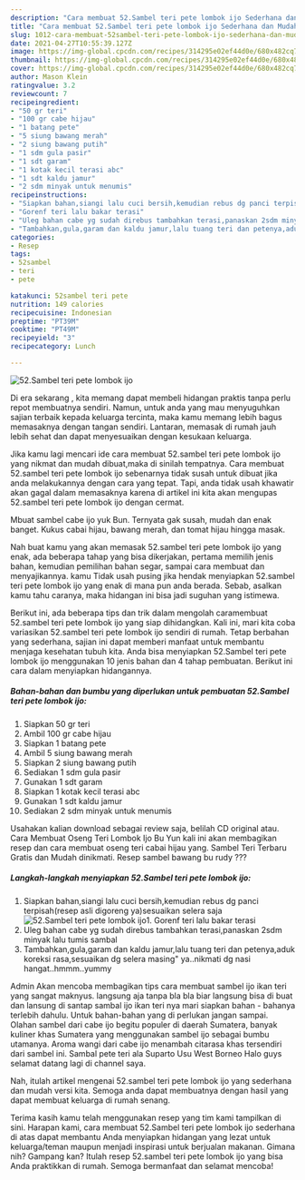 ```yaml
---
description: "Cara membuat 52.Sambel teri pete lombok ijo Sederhana dan Mudah Dibuat"
title: "Cara membuat 52.Sambel teri pete lombok ijo Sederhana dan Mudah Dibuat"
slug: 1012-cara-membuat-52sambel-teri-pete-lombok-ijo-sederhana-dan-mudah-dibuat
date: 2021-04-27T10:55:39.127Z
image: https://img-global.cpcdn.com/recipes/314295e02ef44d0e/680x482cq70/52sambel-teri-pete-lombok-ijo-foto-resep-utama.jpg
thumbnail: https://img-global.cpcdn.com/recipes/314295e02ef44d0e/680x482cq70/52sambel-teri-pete-lombok-ijo-foto-resep-utama.jpg
cover: https://img-global.cpcdn.com/recipes/314295e02ef44d0e/680x482cq70/52sambel-teri-pete-lombok-ijo-foto-resep-utama.jpg
author: Mason Klein
ratingvalue: 3.2
reviewcount: 7
recipeingredient:
- "50 gr teri"
- "100 gr cabe hijau"
- "1 batang pete"
- "5 siung bawang merah"
- "2 siung bawang putih"
- "1 sdm gula pasir"
- "1 sdt garam"
- "1 kotak kecil terasi abc"
- "1 sdt kaldu jamur"
- "2 sdm minyak untuk menumis"
recipeinstructions:
- "Siapkan bahan,siangi lalu cuci bersih,kemudian rebus dg panci terpisah(resep asli digoreng ya)sesuaikan selera saja"
- "Gorenf teri lalu bakar terasi"
- "Uleg bahan cabe yg sudah direbus tambahkan terasi,panaskan 2sdm minyak lalu tumis sambal"
- "Tambahkan,gula,garam dan kaldu jamur,lalu tuang teri dan petenya,aduk koreksi rasa,sesuaikan dg selera masing&#34; ya..nikmati dg nasi hangat..hmmm..yummy"
categories:
- Resep
tags:
- 52sambel
- teri
- pete

katakunci: 52sambel teri pete 
nutrition: 149 calories
recipecuisine: Indonesian
preptime: "PT39M"
cooktime: "PT49M"
recipeyield: "3"
recipecategory: Lunch

---
```



![52.Sambel teri pete lombok ijo](https://img-global.cpcdn.com/recipes/314295e02ef44d0e/680x482cq70/52sambel-teri-pete-lombok-ijo-foto-resep-utama.jpg)

Di era  sekarang , kita memang dapat membeli hidangan praktis tanpa perlu repot membuatnya sendiri. Namun, untuk anda yang mau menyuguhkan sajian terbaik kepada keluarga tercinta, maka kamu memang lebih bagus memasaknya dengan tangan sendiri. Lantaran, memasak di rumah jauh lebih sehat dan dapat menyesuaikan dengan kesukaan keluarga.

Jika kamu lagi mencari ide cara membuat 52.sambel teri pete lombok ijo yang nikmat dan mudah dibuat,maka di sinilah tempatnya. Cara membuat 52.sambel teri pete lombok ijo  sebenarnya tidak susah untuk dibuat jika anda melakukannya dengan cara yang tepat. Tapi, anda tidak usah khawatir akan gagal dalam memasaknya 
karena di artikel ini kita akan mengupas 52.sambel teri pete lombok ijo dengan cermat.  

Mbuat sambel cabe ijo yuk Bun. Ternyata gak susah, mudah dan enak banget. Kukus cabai hijau, bawang merah, dan tomat hijau hingga masak.

Nah buat kamu yang akan memasak 52.sambel teri pete lombok ijo yang enak, ada beberapa tahap yang bisa dikerjakan, pertama memilih jenis bahan, kemudian pemilihan bahan segar, sampai cara membuat dan menyajikannya. kamu Tidak usah pusing jika hendak menyiapkan 52.sambel teri pete lombok ijo yang enak di mana pun anda berada. Sebab, asalkan kamu  tahu caranya, maka hidangan ini bisa jadi suguhan yang istimewa.

Berikut ini, ada beberapa tips dan trik dalam mengolah caramembuat 52.sambel teri pete lombok ijo yang siap dihidangkan. Kali ini, mari kita coba variasikan 52.sambel teri pete lombok ijo sendiri di rumah. Tetap berbahan yang sederhana, sajian ini dapat memberi manfaat untuk membantu menjaga kesehatan tubuh kita. Anda bisa menyiapkan 52.Sambel teri pete lombok ijo menggunakan 10 jenis bahan dan 4 tahap pembuatan. Berikut ini cara dalam menyiapkan hidangannya.

<!--inarticleads1-->

##### Bahan-bahan dan bumbu yang diperlukan untuk pembuatan 52.Sambel teri pete lombok ijo:

1. Siapkan 50 gr teri
1. Ambil 100 gr cabe hijau
1. Siapkan 1 batang pete
1. Ambil 5 siung bawang merah
1. Siapkan 2 siung bawang putih
1. Sediakan 1 sdm gula pasir
1. Gunakan 1 sdt garam
1. Siapkan 1 kotak kecil terasi abc
1. Gunakan 1 sdt kaldu jamur
1. Sediakan 2 sdm minyak untuk menumis


Usahakan kalian download sebagai review saja, belilah CD original atau. Cara Membuat Oseng Teri Lombok Ijo Bu Yun kali ini akan membagikan resep dan cara membuat oseng teri cabai hijau yang. Sambel Teri Terbaru Gratis dan Mudah dinikmati. Resep sambel bawang bu rudy ??? 

<!--inarticleads2-->

##### Langkah-langkah menyiapkan 52.Sambel teri pete lombok ijo:

1. Siapkan bahan,siangi lalu cuci bersih,kemudian rebus dg panci terpisah(resep asli digoreng ya)sesuaikan selera saja
<img src="https://img-global.cpcdn.com/steps/6b8d27096fd9d084/160x128cq70/52sambel-teri-pete-lombok-ijo-langkah-memasak-1-foto.jpg" alt="52.Sambel teri pete lombok ijo">1. Gorenf teri lalu bakar terasi
1. Uleg bahan cabe yg sudah direbus tambahkan terasi,panaskan 2sdm minyak lalu tumis sambal
1. Tambahkan,gula,garam dan kaldu jamur,lalu tuang teri dan petenya,aduk koreksi rasa,sesuaikan dg selera masing&#34; ya..nikmati dg nasi hangat..hmmm..yummy


Admin Akan mencoba membagikan tips cara membuat sambel ijo ikan teri yang sangat maknyus. langsung aja tanpa bla bla biar langsung bisa di buat dan lansung di santap sambal ijo ikan teri nya mari siapkan bahan - bahanya terlebih dahulu. Untuk bahan-bahan yang di perlukan jangan sampai. Olahan sambel dari cabe ijo begitu populer di daerah Sumatera, banyak kuliner khas Sumatera yang menggunakan sambel ijo sebagai bumbu utamanya. Aroma wangi dari cabe ijo menambah citarasa khas tersendiri dari sambel ini. Sambal pete teri ala Suparto Usu West Borneo Halo guys selamat datang lagi di channel saya. 

Nah, itulah artikel mengenai  52.sambel teri pete lombok ijo  yang sederhana dan mudah versi kita. Semoga anda dapat membuatnya dengan hasil yang dapat membuat keluarga di rumah senang. 

Terima kasih kamu telah menggunakan resep yang tim kami tampilkan di sini. Harapan kami, cara membuat  52.Sambel teri pete lombok ijo sederhana di atas dapat membantu Anda menyiapkan hidangan yang lezat untuk keluarga/teman maupun menjadi inspirasi untuk berjualan makanan. Gimana nih? Gampang kan? Itulah resep 52.sambel teri pete lombok ijo yang bisa Anda praktikkan di rumah. Semoga bermanfaat dan selamat mencoba!

